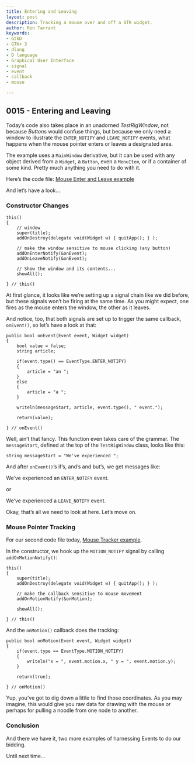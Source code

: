 ```yaml
---
title: Entering and Leaving
layout: post
description: Tracking a mouse over and off a GTK widget.
author: Ron Tarrant
keywords:
- GtkD
- GTK+ 3
- dlang
- D language
- Graphical User Interface
- signal
- event
- callback
- mouse

---
```


## 0015 - Entering and Leaving

Today’s code also takes place in an unadorned *TestRigWindow*, not because *Button*s would confuse things, but because we only need a window to illustrate the `ENTER_NOTIFY` and `LEAVE_NOTIFY` events, what happens when the mouse pointer enters or leaves a designated area.

The example uses a `MainWindow` derivative, but it can be used with any object derived from a `Widget`, a `Button`, even a `MenuItem`, or if a container of some kind. Pretty much anything you need to do with it.

Here’s the code file: [Mouse Enter and Leave example](https://github.com/rontarrant/gtkDcoding/blob/master/005_mouse/mouse_005_03_enter_leave.d)

And let’s have a look…

### Constructor Changes

	this()
	{
		// window
		super(title);
		addOnDestroy(delegate void(Widget w) { quitApp(); } );
		
		// make the window sensitive to mouse clicking (any button)
		addOnEnterNotify(&onEvent);
		addOnLeaveNotify(&onEvent);
		
		// Show the window and its contents...
		showAll();
		
	} // this()

At first glance, it looks like we’re setting up a signal chain like we did before, but these signals won’t be firing at the same time. As you might expect, one fires as the mouse enters the window, the other as it leaves.

And notice, too, that both signals are set up to trigger the same callback, `onEvent()`, so let’s have a look at that:

	public bool onEvent(Event event, Widget widget)
	{
		bool value = false;
		string article;
		
		if(event.type() == EventType.ENTER_NOTIFY)
		{
			article = "an ";
		}
		else
		{
			article = "a ";
		}
		
		writeln(messageStart, article, event.type(), " event.");

		return(value);
		
	} // onEvent()

Well, ain’t that fancy. This function even takes care of the grammar. The `messageStart`, defined at the top of the `TestRigWindow` class, looks like this:

	string messageStart = "We've experienced ";

And after `onEvent()`’s if’s, and’s and but’s, we get messages like:

We’ve experienced an `ENTER_NOTIFY` event.

or

We’ve experienced a `LEAVE_NOTIFY` event.

Okay, that’s all we need to look at here. Let’s move on.

### Mouse Pointer Tracking

For our second code file today, [Mouse Tracker example](https://github.com/rontarrant/gtkDcoding/blob/master/005_mouse/mouse_005_04_tracker.d).

In the constructor, we hook up the `MOTION_NOTIFY` signal by calling `addOnMotionNotify()`:

	this()
	{
		super(title);
		addOnDestroy(delegate void(Widget w) { quitApp(); } );
		
		// make the callback sensitive to mouse movement
		addOnMotionNotify(&onMotion);
		
		showAll();
		
	} // this()

And the `onMotion()` callback does the tracking:

	public bool onMotion(Event event, Widget widget)
	{
		if(event.type == EventType.MOTION_NOTIFY)
		{
			writeln("x = ", event.motion.x, " y = ", event.motion.y);
		}

		return(true);
		
	} // onMotion()

Yup, you’ve got to dig down a little to find those coordinates. As you may imagine, this would give you raw data for drawing with the mouse or perhaps for pulling a noodle from one node to another.

### Conclusion

And there we have it, two more examples of harnessing Events to do our bidding.

Until next time…

